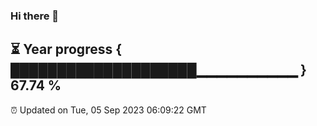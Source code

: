 ### Hi there 👋
⏳ Year progress { ████████████████████▁▁▁▁▁▁▁▁▁▁ } 67.74 %
---
⏰ Updated on Tue, 05 Sep 2023 06:09:22 GMT


